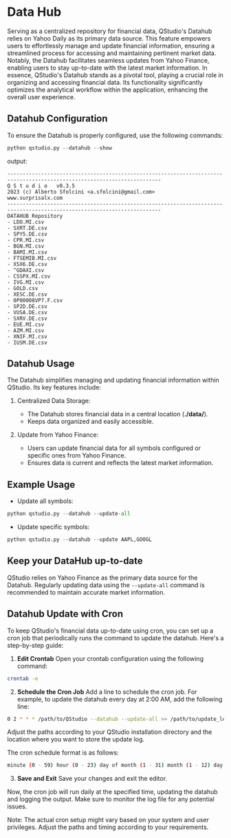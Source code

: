 # Data Hub


Serving as a centralized repository for financial data, QStudio's Datahub relies on Yahoo Daily as its primary data source. This feature empowers users to effortlessly manage and update financial information, ensuring a streamlined process for accessing and maintaining pertinent market data. Notably, the Datahub facilitates seamless updates from Yahoo Finance, enabling users to stay up-to-date with the latest market information. In essence, QStudio's Datahub stands as a pivotal tool, playing a crucial role in organizing and accessing financial data. Its functionality significantly optimizes the analytical workflow within the application, enhancing the overall user experience.

## Datahub Configuration
To ensure the Datahub is properly configured, use the following commands:

```python
python qstudio.py --datahub --show
```
output:
~~~console
------------------------------------------------------------------------------------------------------------------------
Q S t u d i o   v0.3.5
2023 (c) Alberto Sfolcini <a.sfolcini@gmail.com>
www.surprisalx.com
------------------------------------------------------------------------------------------------------------------------
DATAHUB Repository
- LDO.MI.csv
- SXRT.DE.csv
- SPY5.DE.csv
- CPR.MI.csv
- BGN.MI.csv
- BAMI.MI.csv
- FTSEMIB.MI.csv
- XSX6.DE.csv
- ^GDAXI.csv
- CSSPX.MI.csv
- IVG.MI.csv
- GOLD.csv
- XESC.DE.csv
- 0P00008VP7.F.csv
- SP2D.DE.csv
- VUSA.DE.csv
- SXRV.DE.csv
- EUE.MI.csv
- AZM.MI.csv
- XNIF.MI.csv
- IUSM.DE.csv
~~~


## Datahub Usage
The Datahub simplifies managing and updating financial information within QStudio. Its key features include:

1. Centralized Data Storage:
   - The Datahub stores financial data in a central location (**./data/**).
   - Keeps data organized and easily accessible.
   
2. Update from Yahoo Finance:
   - Users can update financial data for all symbols configured or specific ones from Yahoo Finance.
   - Ensures data is current and reflects the latest market information.
   
## Example Usage

- Update all symbols: 
```python
python qstudio.py --datahub --update-all
```

- Update specific symbols: 
```python
python qstudio.py --datahub --update AAPL,GOOGL
```


## Keep your DataHub up-to-date
QStudio relies on Yahoo Finance as the primary data source for the Datahub.
Regularly updating data using the ```--update-all``` command is recommended to maintain accurate market information.

## Datahub Update with Cron
To keep QStudio's financial data up-to-date using cron, you can set up a cron job that periodically runs the command to update the datahub. Here's a step-by-step guide:

1. **Edit Crontab**
   Open your crontab configuration using the following command:

```bash
crontab -e
```

2. **Schedule the Cron Job**
   Add a line to schedule the cron job. For example, to update the datahub every day at 2:00 AM, add the following line:

```bash
0 2 * * * /path/to/QStudio --datahub --update-all >> /path/to/update_log.txt 2>&1
```
Adjust the paths according to your QStudio installation directory and the location where you want to store the update log.

The cron schedule format is as follows:

```bash
minute (0 - 59) hour (0 - 23) day of month (1 - 31) month (1 - 12) day of week (0 - 6) (Sunday to Saturday)
```

3. **Save and Exit**
   Save your changes and exit the editor.

Now, the cron job will run daily at the specified time, updating the datahub and logging the output. Make sure to monitor the log file for any potential issues.

Note: The actual cron setup might vary based on your system and user privileges. Adjust the paths and timing according to your requirements.


